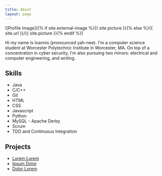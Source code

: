 ```yaml
---
title: About
layout: page
---
```

![Profile Image]({% if site.external-image %}{{ site.picture }}{% else %}{{ site.url }}/{{ site.picture }}{% endif %})

<p>Hi my name is Ioannis (pronounced yah-nee). I'm a computer science student at Worcester Polytechnic Institute in Worcester, MA. On top of a concentration in cyber security, I'm also pursuing two minors: electrical and computer engineering, and writing.</p>

<h2>Skills</h2>

<ul class="skill-list">
    <li>Java</li>
    <li>C/C++</li>
    <li>Git</li>
	<li>HTML</li>
	<li>CSS</li>
	<li>Javascript</li>
	<li>Python</li>
	<li>MySQL - Apache Derby</li>
	<li>Scrum</li>
	<li>TDD and Continuous Integration</li>
</ul>

<h2>Projects</h2>

<ul>
	<li><a href="https://github.com/">Lorem Lorem</a></li>
	<li><a href="https://github.com/">Ipsum Dolor</a></li>
	<li><a href="https://github.com/">Dolor Lorem</a></li>
</ul>

